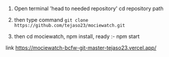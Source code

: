 1. Open terminal 
'head to needed repository'
cd repository path

2. then type command 
`git clone https://github.com/tejaso23/mociewatch.git`

3. then 
cd mociewatch,
npm install,
ready :- npm start

link 
https://mociewatch-bcfw-git-master-tejaso23.vercel.app/
